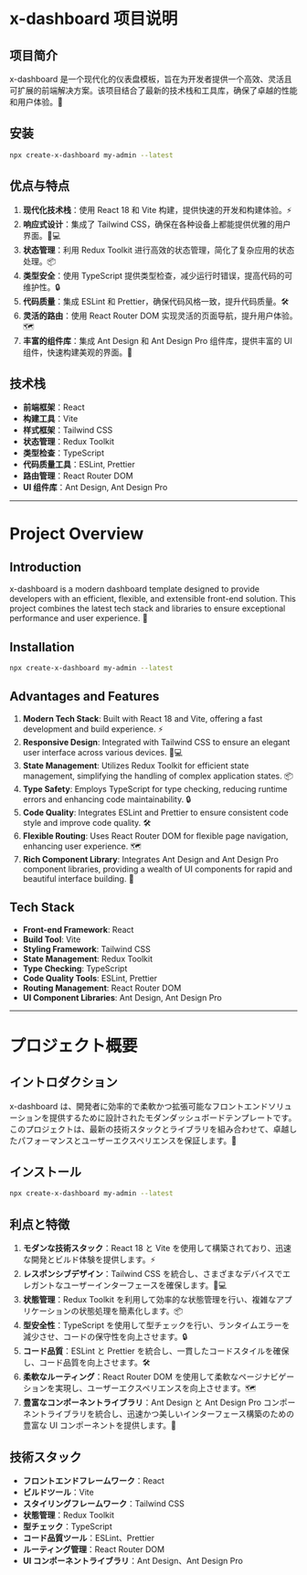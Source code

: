 # x-dashboard 项目说明

## 项目简介

x-dashboard 是一个现代化的仪表盘模板，旨在为开发者提供一个高效、灵活且可扩展的前端解决方案。该项目结合了最新的技术栈和工具库，确保了卓越的性能和用户体验。🚀

## 安装

```bash
npx create-x-dashboard my-admin --latest
```

## 优点与特点

1. **现代化技术栈**：使用 React 18 和 Vite 构建，提供快速的开发和构建体验。⚡
2. **响应式设计**：集成了 Tailwind CSS，确保在各种设备上都能提供优雅的用户界面。📱💻
3. **状态管理**：利用 Redux Toolkit 进行高效的状态管理，简化了复杂应用的状态处理。📦
4. **类型安全**：使用 TypeScript 提供类型检查，减少运行时错误，提高代码的可维护性。🔒
5. **代码质量**：集成 ESLint 和 Prettier，确保代码风格一致，提升代码质量。🛠️
6. **灵活的路由**：使用 React Router DOM 实现灵活的页面导航，提升用户体验。🗺️
7. **丰富的组件库**：集成 Ant Design 和 Ant Design Pro 组件库，提供丰富的 UI 组件，快速构建美观的界面。🎨

## 技术栈

- **前端框架**：React
- **构建工具**：Vite
- **样式框架**：Tailwind CSS
- **状态管理**：Redux Toolkit
- **类型检查**：TypeScript
- **代码质量工具**：ESLint, Prettier
- **路由管理**：React Router DOM
- **UI 组件库**：Ant Design, Ant Design Pro

---

# Project Overview

## Introduction

x-dashboard is a modern dashboard template designed to provide developers with an efficient, flexible, and extensible front-end solution. This project combines the latest tech stack and libraries to ensure exceptional performance and user experience. 🚀

## Installation

```bash
npx create-x-dashboard my-admin --latest
```

## Advantages and Features

1. **Modern Tech Stack**: Built with React 18 and Vite, offering a fast development and build experience. ⚡
2. **Responsive Design**: Integrated with Tailwind CSS to ensure an elegant user interface across various devices. 📱💻
3. **State Management**: Utilizes Redux Toolkit for efficient state management, simplifying the handling of complex application states. 📦
4. **Type Safety**: Employs TypeScript for type checking, reducing runtime errors and enhancing code maintainability. 🔒
5. **Code Quality**: Integrates ESLint and Prettier to ensure consistent code style and improve code quality. 🛠️
6. **Flexible Routing**: Uses React Router DOM for flexible page navigation, enhancing user experience. 🗺️
7. **Rich Component Library**: Integrates Ant Design and Ant Design Pro component libraries, providing a wealth of UI components for rapid and beautiful interface building. 🎨

## Tech Stack

- **Front-end Framework**: React
- **Build Tool**: Vite
- **Styling Framework**: Tailwind CSS
- **State Management**: Redux Toolkit
- **Type Checking**: TypeScript
- **Code Quality Tools**: ESLint, Prettier
- **Routing Management**: React Router DOM
- **UI Component Libraries**: Ant Design, Ant Design Pro

---

# プロジェクト概要

## イントロダクション

x-dashboard は、開発者に効率的で柔軟かつ拡張可能なフロントエンドソリューションを提供するために設計されたモダンダッシュボードテンプレートです。このプロジェクトは、最新の技術スタックとライブラリを組み合わせて、卓越したパフォーマンスとユーザーエクスペリエンスを保証します。🚀

## インストール

```bash
npx create-x-dashboard my-admin --latest
```

## 利点と特徴

1. **モダンな技術スタック**：React 18 と Vite を使用して構築されており、迅速な開発とビルド体験を提供します。⚡
2. **レスポンシブデザイン**：Tailwind CSS を統合し、さまざまなデバイスでエレガントなユーザーインターフェースを確保します。📱💻
3. **状態管理**：Redux Toolkit を利用して効率的な状態管理を行い、複雑なアプリケーションの状態処理を簡素化します。📦
4. **型安全性**：TypeScript を使用して型チェックを行い、ランタイムエラーを減少させ、コードの保守性を向上させます。🔒
5. **コード品質**：ESLint と Prettier を統合し、一貫したコードスタイルを確保し、コード品質を向上させます。🛠️
6. **柔軟なルーティング**：React Router DOM を使用して柔軟なページナビゲーションを実現し、ユーザーエクスペリエンスを向上させます。🗺️
7. **豊富なコンポーネントライブラリ**：Ant Design と Ant Design Pro コンポーネントライブラリを統合し、迅速かつ美しいインターフェース構築のための豊富な UI コンポーネントを提供します。🎨

## 技術スタック

- **フロントエンドフレームワーク**：React
- **ビルドツール**：Vite
- **スタイリングフレームワーク**：Tailwind CSS
- **状態管理**：Redux Toolkit
- **型チェック**：TypeScript
- **コード品質ツール**：ESLint、Prettier
- **ルーティング管理**：React Router DOM
- **UI コンポーネントライブラリ**：Ant Design、Ant Design Pro
